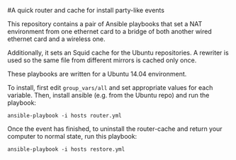 #A quick router and cache for install party-like events

This repository contains a pair of Ansible playbooks that set a NAT environment from one ethernet card to a bridge of both another wired ethernet card and a wireless one.

Additionally, it sets an Squid cache for the Ubuntu repositories. A rewriter is used so the same file from different mirrors is cached only once.

These playbooks are written for a Ubuntu 14.04 environment.

To install, first edit `group_vars/all` and set appropriate values for each variable. Then, install ansible (e.g. from the Ubuntu repo) and run the playbook:

    ansible-playbook -i hosts router.yml

Once the event has finished, to uninstall the router-cache and return your computer to normal state, run this playbook:

    ansible-playbook -i hosts restore.yml
